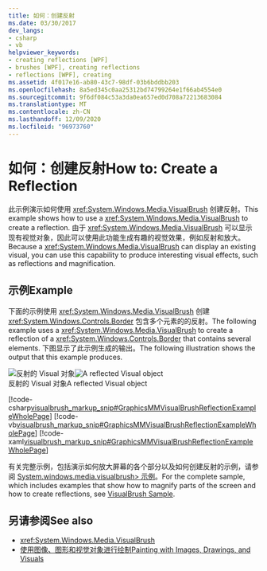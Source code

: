 ```yaml
---
title: 如何：创建反射
ms.date: 03/30/2017
dev_langs:
- csharp
- vb
helpviewer_keywords:
- creating reflections [WPF]
- brushes [WPF], creating reflections
- reflections [WPF], creating
ms.assetid: 4f017e16-ab80-43c7-98df-03b6bddbb203
ms.openlocfilehash: 8a5ed345c0aa25312bd74799264e1f66ab4554e0
ms.sourcegitcommit: 9f6df084c53a3da0ea657ed0d708a72213683084
ms.translationtype: MT
ms.contentlocale: zh-CN
ms.lasthandoff: 12/09/2020
ms.locfileid: "96973760"
---
```

# <a name="how-to-create-a-reflection"></a><span data-ttu-id="88d7e-102">如何：创建反射</span><span class="sxs-lookup"><span data-stu-id="88d7e-102">How to: Create a Reflection</span></span>
<span data-ttu-id="88d7e-103">此示例演示如何使用 <xref:System.Windows.Media.VisualBrush> 创建反射。</span><span class="sxs-lookup"><span data-stu-id="88d7e-103">This example shows how to use a <xref:System.Windows.Media.VisualBrush> to create a reflection.</span></span> <span data-ttu-id="88d7e-104">由于 <xref:System.Windows.Media.VisualBrush> 可以显示现有视觉对象，因此可以使用此功能生成有趣的视觉效果，例如反射和放大。</span><span class="sxs-lookup"><span data-stu-id="88d7e-104">Because a <xref:System.Windows.Media.VisualBrush> can display an existing visual, you can use this capability to produce interesting visual effects, such as reflections and magnification.</span></span>  
  
## <a name="example"></a><span data-ttu-id="88d7e-105">示例</span><span class="sxs-lookup"><span data-stu-id="88d7e-105">Example</span></span>  
 <span data-ttu-id="88d7e-106">下面的示例使用 <xref:System.Windows.Media.VisualBrush> 创建 <xref:System.Windows.Controls.Border> 包含多个元素的的反射。</span><span class="sxs-lookup"><span data-stu-id="88d7e-106">The following example uses a <xref:System.Windows.Media.VisualBrush> to create a reflection of a <xref:System.Windows.Controls.Border> that contains several elements.</span></span> <span data-ttu-id="88d7e-107">下图显示了此示例生成的输出。</span><span class="sxs-lookup"><span data-stu-id="88d7e-107">The following illustration shows the output that this example produces.</span></span>  
  
 <span data-ttu-id="88d7e-108">![反射的 Visual 对象](./media/graphicsmm-visualbrush-reflection-small.jpg "graphicsmm_visualbrush_reflection_small")</span><span class="sxs-lookup"><span data-stu-id="88d7e-108">![A reflected Visual object](./media/graphicsmm-visualbrush-reflection-small.jpg "graphicsmm_visualbrush_reflection_small")</span></span>  
<span data-ttu-id="88d7e-109">反射的 Visual 对象</span><span class="sxs-lookup"><span data-stu-id="88d7e-109">A reflected Visual object</span></span>  
  
 [!code-csharp[visualbrush_markup_snip#GraphicsMMVisualBrushReflectionExampleWholePage](~/samples/snippets/csharp/VS_Snippets_Wpf/visualbrush_markup_snip/CSharp/ReflectionExample.cs#graphicsmmvisualbrushreflectionexamplewholepage)]
 [!code-vb[visualbrush_markup_snip#GraphicsMMVisualBrushReflectionExampleWholePage](~/samples/snippets/visualbasic/VS_Snippets_Wpf/visualbrush_markup_snip/visualbasic/reflectionexample.vb#graphicsmmvisualbrushreflectionexamplewholepage)]
 [!code-xaml[visualbrush_markup_snip#GraphicsMMVisualBrushReflectionExampleWholePage](~/samples/snippets/xaml/VS_Snippets_Wpf/visualbrush_markup_snip/XAML/ReflectionExample.xaml#graphicsmmvisualbrushreflectionexamplewholepage)]  
  
 <span data-ttu-id="88d7e-110">有关完整示例，包括演示如何放大屏幕的各个部分以及如何创建反射的示例，请参阅 [System.windows.media.visualbrush> 示例](https://github.com/Microsoft/WPF-Samples/tree/master/Graphics/VisualBrush)。</span><span class="sxs-lookup"><span data-stu-id="88d7e-110">For the complete sample, which includes examples that show how to magnify parts of the screen and how to create reflections, see [VisualBrush Sample](https://github.com/Microsoft/WPF-Samples/tree/master/Graphics/VisualBrush).</span></span>  
  
## <a name="see-also"></a><span data-ttu-id="88d7e-111">另请参阅</span><span class="sxs-lookup"><span data-stu-id="88d7e-111">See also</span></span>

- <xref:System.Windows.Media.VisualBrush>
- [<span data-ttu-id="88d7e-112">使用图像、图形和视觉对象进行绘制</span><span class="sxs-lookup"><span data-stu-id="88d7e-112">Painting with Images, Drawings, and Visuals</span></span>](painting-with-images-drawings-and-visuals.md)
